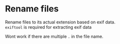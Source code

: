# Rename files

Rename files to its actual extension based on exif data. <br />
`exiftool` is required for extracting exif data

Wont work if there are multiple `.` in the file name.
